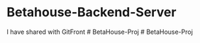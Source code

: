 # Betahouse-Backend-Server

I have shared with GitFront
#   B e t a H o u s e - P r o j  
 #   B e t a H o u s e - P r o j  
 